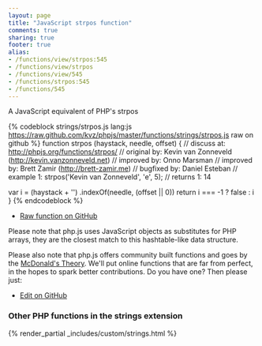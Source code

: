 ```yaml
---
layout: page
title: "JavaScript strpos function"
comments: true
sharing: true
footer: true
alias:
- /functions/view/strpos:545
- /functions/view/strpos
- /functions/view/545
- /functions/strpos:545
- /functions/545
---
```

<!-- Generated by Rakefile:build -->
A JavaScript equivalent of PHP's strpos

{% codeblock strings/strpos.js lang:js https://raw.github.com/kvz/phpjs/master/functions/strings/strpos.js raw on github %}
function strpos (haystack, needle, offset) {
  //  discuss at: http://phpjs.org/functions/strpos/
  // original by: Kevin van Zonneveld (http://kevin.vanzonneveld.net)
  // improved by: Onno Marsman
  // improved by: Brett Zamir (http://brett-zamir.me)
  // bugfixed by: Daniel Esteban
  //   example 1: strpos('Kevin van Zonneveld', 'e', 5);
  //   returns 1: 14

  var i = (haystack + '')
    .indexOf(needle, (offset || 0))
  return i === -1 ? false : i
}
{% endcodeblock %}

 - [Raw function on GitHub](https://github.com/kvz/phpjs/blob/master/functions/strings/strpos.js)

Please note that php.js uses JavaScript objects as substitutes for PHP arrays, they are 
the closest match to this hashtable-like data structure. 

Please also note that php.js offers community built functions and goes by the 
[McDonald's Theory](https://medium.com/what-i-learned-building/9216e1c9da7d). We'll put online 
functions that are far from perfect, in the hopes to spark better contributions. 
Do you have one? Then please just: 

 - [Edit on GitHub](https://github.com/kvz/phpjs/edit/master/functions/strings/strpos.js)


### Other PHP functions in the strings extension
{% render_partial _includes/custom/strings.html %}
